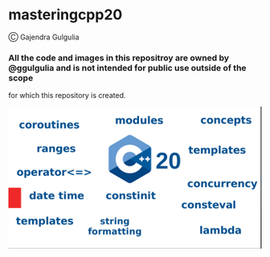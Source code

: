# masteringcpp20

Ⓒ Gajendra Gulgulia
### All the code and images in this repositroy are owned by @ggulgulia and is not intended for public use outside of the scope 
for which this repository is created. 

![Course logo](C++20_image.png)

